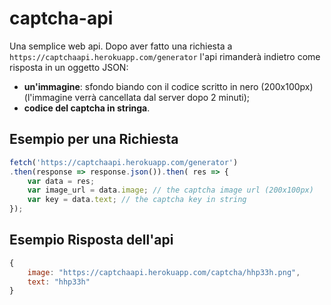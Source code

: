 # captcha-api

Una semplice web api.
Dopo aver fatto una richiesta a `https://captchaapi.herokuapp.com/generator` l'api rimanderà indietro come risposta in un oggetto JSON:
* **un'immagine**: sfondo biando con il codice scritto in nero (200x100px)(l'immagine verrà cancellata dal server dopo 2 minuti);
* **codice del captcha in stringa**.

## Esempio per una Richiesta
```js
fetch('https://captchaapi.herokuapp.com/generator')
.then(response => response.json()).then( res => {
	var data = res;
	var image_url = data.image; // the captcha image url (200x100px)
	var key = data.text; // the captcha key in string
});
```
## Esempio Risposta dell'api
```js
{
	image: "https://captchaapi.herokuapp.com/captcha/hhp33h.png",
	text: "hhp33h"
}
```
